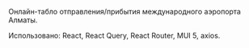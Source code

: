 Онлайн-табло отправления/прибытия международного аэропорта Алматы.

Использовано: React, React Query, React Router, MUI 5, axios.

